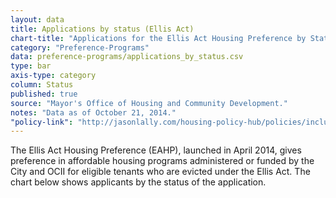 ```yaml
---
layout: data
title: Applications by status (Ellis Act)
chart-title: "Applications for the Ellis Act Housing Preference by Status"
category: "Preference-Programs"
data: preference-programs/applications_by_status.csv
type: bar
axis-type: category
column: Status
published: true
source: "Mayor's Office of Housing and Community Development."
notes: "Data as of October 21, 2014."
"policy-link": "http://jasonlally.com/housing-policy-hub/policies/inclusionary-housing/"
---
```

The Ellis Act Housing Preference (EAHP), launched in April 2014, gives preference in affordable housing programs administered or funded by the City and OCII for eligible tenants who are evicted under the Ellis Act. The chart below shows applicants by the status of the application.